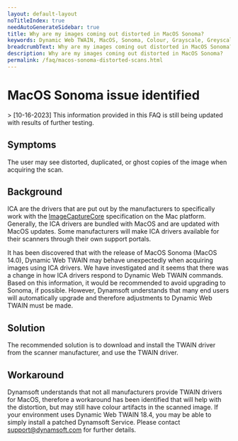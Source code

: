 ```yaml
---
layout: default-layout
noTitleIndex: true
needAutoGenerateSidebar: true
title: Why are my images coming out distorted in MacOS Sonoma?
keywords: Dynamic Web TWAIN, MacOS, Sonoma, Colour, Grayscale, Greyscale, distorted
breadcrumbText: Why are my images coming out distorted in MacOS Sonoma?
description: Why are my images coming out distorted in MacOS Sonoma?
permalink: /faq/macos-sonoma-distorted-scans.html
---
```


# MacOS Sonoma issue identified

<div class="blockquote-note"></div>
> [10-16-2023] This information provided in this FAQ is still being updated with results of further testing.

## Symptoms
The user may see distorted, duplicated, or ghost copies of the image when acquiring the scan.

## Background
ICA are the drivers that are put out by the manufacturers to specifically work with the [ImageCaptureCore](https://developer.apple.com/documentation/imagecapturecore) specification on the Mac platform. Generally, the ICA drivers are bundled with MacOS and are updated with MacOS updates. Some manufacturers will make ICA drivers available for their scanners through their own support portals. 

It has been discovered that with the release of MacOS Sonoma (MacOS 14.0), Dynamic Web TWAIN may behave unexpectedly when acquiring images using ICA drivers. We have investigated and it seems that there was a change in how ICA drivers respond to Dynamic Web TWAIN commands. Based on this information, it would be recommended to avoid upgrading to Sonoma, if possible. However, Dynamsoft understands that many end users will automatically upgrade and therefore adjustments to Dynamic Web TWAIN must be made.

## Solution
The recommended solution is to download and install the TWAIN driver from the scanner manufacturer, and use the TWAIN driver.

## Workaround
Dynamsoft understands that not all manufacturers provide TWAIN drivers for MacOS, therefore a workaround has been identified that will help with the distortion, but may still have colour artifacts in the scanned image. If your environment uses Dynamic Web TWAIN 18.4, you may be able to simply install a patched Dynamsoft Service. Please contact [support@dynamsoft.com](mailto:support@dynamsoft.com) for further details.